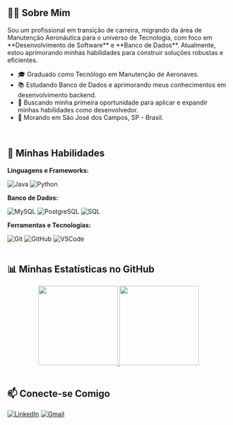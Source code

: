 ## 👨‍💻 Sobre Mim

<p align="left">
  Sou um profissional em transição de carreira, migrando da área de Manutenção Aeronáutica para o universo de Tecnologia, com foco em **Desenvolvimento de Software** e **Banco de Dados**. Atualmente, estou aprimorando minhas habilidades para construir soluções robustas e eficientes.
</p>

- 🎓 Graduado como Tecnólogo em Manutenção de Aeronaves.
- 📚 Estudando Banco de Dados e aprimorando meus conhecimentos em desenvolvimento backend.
- 🌱 Buscando minha primeira oportunidade para aplicar e expandir minhas habilidades como desenvolvedor.
- 📍 Morando em São José dos Campos, SP - Brasil.

<br>

## 🚀 Minhas Habilidades

<div align="left">
  <p><strong>Linguagens e Frameworks:</strong></p>
  <img src="https://img.shields.io/badge/Java-ED8B00?style=for-the-badge&logo=openjdk&logoColor=white" alt="Java"/>
  <img src="https://img.shields.io/badge/Python-3776AB?style=for-the-badge&logo=python&logoColor=white" alt="Python"/>
  <p><strong>Banco de Dados:</strong></p>
  <img src="https://img.shields.io/badge/MySQL-005C84?style=for-the-badge&logo=mysql&logoColor=white" alt="MySQL"/>
  <img src="https://img.shields.io/badge/PostgreSQL-316192?style=for-the-badge&logo=postgresql&logoColor=white" alt="PostgreSQL"/>
  <img src="https://img.shields.io/badge/SQL-025E8C?style=for-the-badge&logo=microsoft-sql-server&logoColor=white" alt="SQL"/>

  <p><strong>Ferramentas e Tecnologias:</strong></p>
  <img src="https://img.shields.io/badge/GIT-E44C30?style=for-the-badge&logo=git&logoColor=white" alt="Git"/>
  <img src="https://img.shields.io/badge/GitHub-100000?style=for-the-badge&logo=github&logoColor=white" alt="GitHub"/>
  <img src="https://img.shields.io/badge/VSCode-0078D4?style=for-the-badge&logo=visual%20studio%20code&logoColor=white" alt="VSCode"/>
</div>

<br>

## 📊 Minhas Estatísticas no GitHub

<div align="center">
  <a href="https://github.com/matquirin0">
    <img height="180em" src="https://github-readme-stats.vercel.app/api?username=matquirin0&show_icons=true&theme=tokyonight&include_all_commits=true&count_private=true"/>
    <img height="180em" src="https://github-readme-stats.vercel.app/api/top-langs/?username=matquirin0&layout=compact&langs_count=7&theme=tokyonight"/>
  </a>
</div>

<br>

## 📫 Conecte-se Comigo

<p align="left">
  <a href="https://www.linkedin.com/in/matheus-pquirino/" target="_blank"><img src="https://img.shields.io/badge/LinkedIn-0077B5?style=for-the-badge&logo=linkedin&logoColor=white" alt="LinkedIn"></a>
  <a href="mailto:contato.matheuspquirino@gmail.com"><img src="https://img.shields.io/badge/Gmail-D14836?style=for-the-badge&logo=gmail&logoColor=white" alt="Gmail"></a>
</p>
